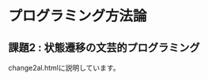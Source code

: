プログラミング方法論
===================
課題2 : 状態遷移の文芸的プログラミング
-------------------------------------
change2al.htmlに説明しています。